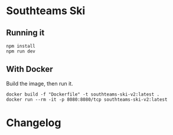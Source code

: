 # Southteams Ski

## Running it

```
npm install
npm run dev
```

## With Docker

Build the image, then run it.

```
docker build -f "Dockerfile" -t southteams-ski-v2:latest . 
docker run --rm -it -p 8080:8080/tcp southteams-ski-v2:latest  
```


# Changelog